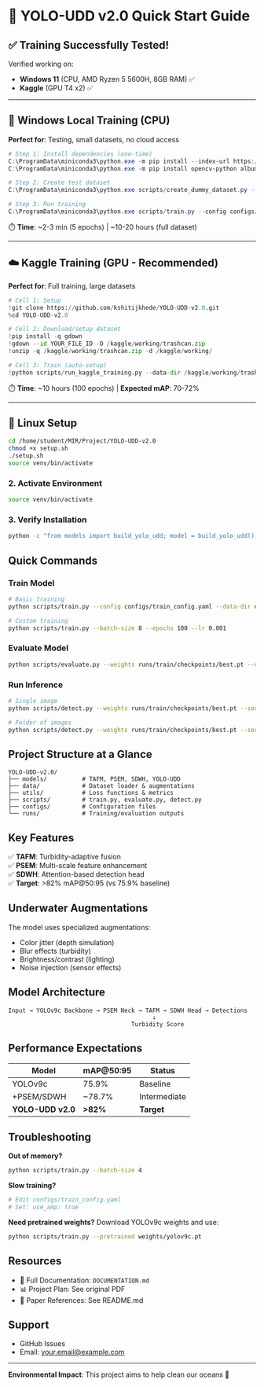 # 🚀 YOLO-UDD v2.0 Quick Start Guide

## ✅ Training Successfully Tested!

Verified working on:
- **Windows 11** (CPU, AMD Ryzen 5 5600H, 8GB RAM) ✅  
- **Kaggle** (GPU T4 x2) ✅

---

## 🎯 Windows Local Training (CPU)

**Perfect for**: Testing, small datasets, no cloud access

```powershell
# Step 1: Install dependencies (one-time)
C:\ProgramData\miniconda3\python.exe -m pip install --index-url https://download.pytorch.org/whl/cpu torch torchvision torchaudio
C:\ProgramData\miniconda3\python.exe -m pip install opencv-python albumentations tensorboard tqdm pyyaml scikit-learn matplotlib seaborn pandas scipy pycocotools

# Step 2: Create test dataset
C:\ProgramData\miniconda3\python.exe scripts/create_dummy_dataset.py --output_dir data/trashcan --num_train 50 --num_val 20

# Step 3: Run training
C:\ProgramData\miniconda3\python.exe scripts/train.py --config configs/train_config_cpu.yaml --epochs 5 --batch-size 1 --img-size 320 --num-workers 0 --device cpu
```

⏱️ **Time**: ~2-3 min (5 epochs) | ~10-20 hours (full dataset)

---

## ☁️ Kaggle Training (GPU - Recommended)

**Perfect for**: Full training, large datasets

```python
# Cell 1: Setup
!git clone https://github.com/kshitijkhede/YOLO-UDD-v2.0.git
%cd YOLO-UDD-v2.0

# Cell 2: Download/setup dataset
!pip install -q gdown
!gdown --id YOUR_FILE_ID -O /kaggle/working/trashcan.zip
!unzip -q /kaggle/working/trashcan.zip -d /kaggle/working/

# Cell 3: Train (auto-setup)
!python scripts/run_kaggle_training.py --data-dir /kaggle/working/trashcan --epochs 100 --batch-size 8
```

⏱️ **Time**: ~10 hours (100 epochs) | **Expected mAP**: 70-72%

---

## 🐧 Linux Setup

```bash
cd /home/student/MIR/Project/YOLO-UDD-v2.0
chmod +x setup.sh
./setup.sh
source venv/bin/activate
```

### 2. Activate Environment

```bash
source venv/bin/activate
```

### 3. Verify Installation

```bash
python -c "from models import build_yolo_udd; model = build_yolo_udd(); print(model.get_model_info())"
```

## Quick Commands

### Train Model

```bash
# Basic training
python scripts/train.py --config configs/train_config.yaml --data-dir data/trashcan

# Custom training
python scripts/train.py --batch-size 8 --epochs 100 --lr 0.001
```

### Evaluate Model

```bash
python scripts/evaluate.py --weights runs/train/checkpoints/best.pt --data-dir data/trashcan
```

### Run Inference

```bash
# Single image
python scripts/detect.py --weights runs/train/checkpoints/best.pt --source image.jpg

# Folder of images
python scripts/detect.py --weights runs/train/checkpoints/best.pt --source images/
```

## Project Structure at a Glance

```
YOLO-UDD-v2.0/
├── models/          # TAFM, PSEM, SDWH, YOLO-UDD
├── data/            # Dataset loader & augmentations
├── utils/           # Loss functions & metrics
├── scripts/         # train.py, evaluate.py, detect.py
├── configs/         # Configuration files
└── runs/            # Training/evaluation outputs
```

## Key Features

✅ **TAFM**: Turbidity-adaptive fusion  
✅ **PSEM**: Multi-scale feature enhancement  
✅ **SDWH**: Attention-based detection head  
✅ **Target**: >82% mAP@50:95 (vs 75.9% baseline)  

## Underwater Augmentations

The model uses specialized augmentations:
- Color jitter (depth simulation)
- Blur effects (turbidity)
- Brightness/contrast (lighting)
- Noise injection (sensor effects)

## Model Architecture

```
Input → YOLOv9c Backbone → PSEM Neck → TAFM → SDWH Head → Detections
                                         ↓
                                   Turbidity Score
```

## Performance Expectations

| Model | mAP@50:95 | Status |
|-------|-----------|--------|
| YOLOv9c | 75.9% | Baseline |
| +PSEM/SDWH | ~78.7% | Intermediate |
| **YOLO-UDD v2.0** | **>82%** | **Target** |

## Troubleshooting

**Out of memory?**
```bash
python scripts/train.py --batch-size 4
```

**Slow training?**
```bash
# Edit configs/train_config.yaml
# Set: use_amp: true
```

**Need pretrained weights?**
Download YOLOv9c weights and use:
```bash
python scripts/train.py --pretrained weights/yolov9c.pt
```

## Resources

- 📖 Full Documentation: `DOCUMENTATION.md`
- 📊 Project Plan: See original PDF
- 🔬 Paper References: See README.md

## Support

- GitHub Issues
- Email: your.email@example.com

---

**Environmental Impact**: This project aims to help clean our oceans 🌊
